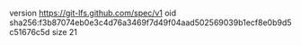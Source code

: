 version https://git-lfs.github.com/spec/v1
oid sha256:f3b87074eb0e3c4d76a3469f7d49f04aad502569039b1ecf8e0b9d5c51676c5d
size 21
